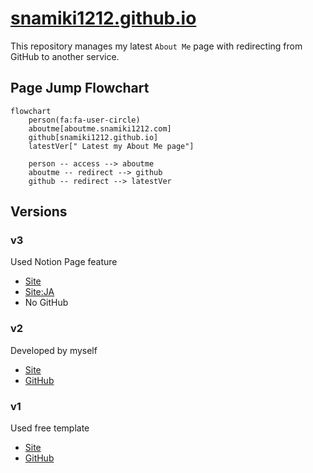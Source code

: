 # [snamiki1212.github.io](https://snamiki1212.github.io/)

This repository manages my latest `About Me` page with redirecting from GitHub to another service.

## Page Jump Flowchart

```mermaid
flowchart
    person(fa:fa-user-circle)
    aboutme[aboutme.snamiki1212.com]
    github[snamiki1212.github.io]
    latestVer[" Latest my About Me page"]

    person -- access --> aboutme
    aboutme -- redirect --> github
    github -- redirect --> latestVer
```

## Versions

### v3

Used Notion Page feature

- [Site](https://snamiki1212.notion.site/AboutMe-bcbf1b16e6d045dbaa4f9ad1d4b2bc33)
- [Site:JA](https://snamiki1212.notion.site/Resume-db02ccdc211b4295b758bcac253077eb)
- No GitHub

### v2

Developed by myself

- [Site](https://snamiki1212.github.io/v2)
- [GitHub](https://github.com/snamiki1212/v2)

### v1

Used free template

- [Site](https://snamiki1212.github.io/v1)
- [GitHub](https://github.com/snamiki1212/v1)
